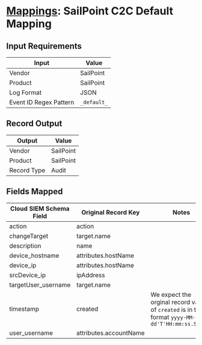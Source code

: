 # [Mappings](README.md): SailPoint C2C Default Mapping

## Input Requirements

|Input|Value|
|-----|-----|
|Vendor|SailPoint|
|Product|SailPoint|
|Log Format|JSON|
|Event ID Regex Pattern|`_default_`|

## Record Output

|Output|Value|
|------|-----|
|Vendor|SailPoint|
|Product|SailPoint|
|Record Type|Audit|

## Fields Mapped

|Cloud SIEM Schema Field|Original Record Key|Notes|
|-----------------------|-------------------|-----|
|action|action||
|changeTarget|target.name||
|description|name||
|device_hostname|attributes.hostName||
|device_ip|attributes.hostName||
|srcDevice_ip|ipAddress||
|targetUser_username|target.name||
|timestamp|created|We expect the orginal record value of `created` is in the format `yyyy-MM-dd'T'HH:mm:ss.SSS'Z'`|
|user_username|attributes.accountName||

